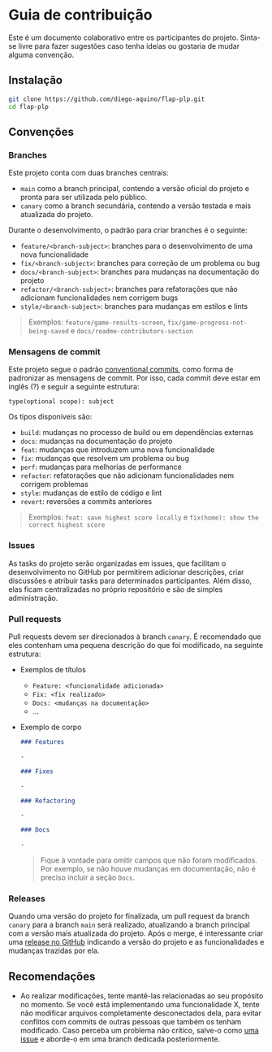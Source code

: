 # Guia de contribuição

Este é um documento colaborativo entre os participantes do projeto. Sinta-se
livre para fazer sugestões caso tenha ideias ou gostaria de mudar alguma
convenção.

## Instalação

```bash
git clone https://github.com/diego-aquino/flap-plp.git
cd flap-plp
```

## Convenções

### Branches

Este projeto conta com duas branches centrais:

- `main` como a branch principal, contendo a versão oficial do projeto e pronta
  para ser utilizada pelo público.
- `canary` como a branch secundária, contendo a versão testada e mais atualizada
  do projeto.

Durante o desenvolvimento, o padrão para criar branches é o seguinte:

- `feature/<branch-subject>`: branches para o desenvolvimento de uma nova
  funcionalidade
- `fix/<branch-subject>`: branches para correção de um problema ou bug
- `docs/<branch-subject>`: branches para mudanças na documentação do projeto
- `refactor/<branch-subject>`: branches para refatorações que não adicionam
  funcionalidades nem corrigem bugs
- `style/<branch-subject>`: branches para mudanças em estilos e lints

> Exemplos: `feature/game-results-screen`, `fix/game-progress-not-being-saved` e
> `docs/readme-contributors-section`

### Mensagens de commit

Este projeto segue o padrão [conventional
commits](https://www.conventionalcommits.org), como forma de padronizar as
mensagens de commit. Por isso, cada commit deve estar em inglês (?) e seguir a
seguinte estrutura:

```
type(optional scope): subject
```

Os tipos disponíveis são:

- `build`: mudanças no processo de build ou em dependências externas
- `docs`: mudanças na documentação do projeto
- `feat`: mudanças que introduzem uma nova funcionalidade
- `fix`: mudanças que resolvem um problema ou bug
- `perf`: mudanças para melhorias de performance
- `refactor`: refatorações que não adicionam funcionalidades nem corrigem
  problemas
- `style`: mudanças de estilo de código e lint
- `revert`: reversões a commits anteriores

> Exemplos: `feat: save highest score locally` e `fix(home): show the correct highest score`

### Issues

As tasks do projeto serão organizadas em issues, que facilitam o desenvolvimento
no GitHub por permitirem adicionar descrições, criar discussões e atribuir tasks
para determinados participantes. Além disso, elas ficam centralizadas no próprio
repositório e são de simples administração.

### Pull requests

Pull requests devem ser direcionados à branch `canary`. É recomendado que eles
contenham uma pequena descrição do que foi modificado, na seguinte estrutura:

- Exemplos de títulos

  - `Feature: <funcionalidade adicionada>`
  - `Fix: <fix realizado>`
  - `Docs: <mudanças na documentação>`
  - ...

- Exemplo de corpo

  ```md
  ### Features

  -

  ### Fixes

  -

  ### Refactoring

  -

  ### Docs

  -
  ```

  > Fique à vontade para omitir campos que não foram modificados. Por exemplo,
  > se não houve mudanças em documentação, não é preciso incluir a seção `Docs`.

### Releases

Quando uma versão do projeto for finalizada, um pull request da branch `canary`
para a branch `main` será realizado, atualizando a branch principal com a versão
mais atualizada do projeto. Após o merge, é interessante criar uma [release no
GitHub](https://github.com/diego-aquino/flap-plp/releases) indicando a versão do
projeto e as funcionalidades e mudanças trazidas por ela.

## Recomendações

- Ao realizar modificações, tente mantê-las relacionadas ao seu propósito no
  momento. Se você está implementando uma funcionalidade X, tente não modificar
  arquivos completamente desconectados dela, para evitar conflitos com commits
  de outras pessoas que também os tenham modificado. Caso perceba um problema
  não crítico, salve-o como [uma
  issue](https://github.com/diego-aquino/flap-plp/issues/new) e aborde-o em uma
  branch dedicada posteriormente.
